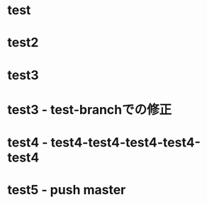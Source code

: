 # test
# test2
# test3
# test3 - test-branchでの修正
# test4 - test4-test4-test4-test4-test4
# test5 - push master
